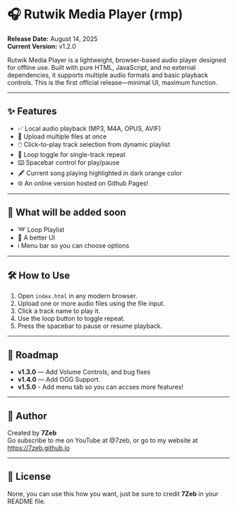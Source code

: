 # 🎧 Rutwik Media Player (rmp)

**Release Date:** August 14, 2025  
**Current Version:** v1.2.0

Rutwik Media Player is a lightweight, browser-based audio player designed for offline use. Built with pure HTML, JavaScript, and no external dependencies, it supports multiple audio formats and basic playback controls. This is the first official release—minimal UI, maximum function.

---

## ✨ Features

- ✅ Local audio playback (MP3, M4A, OPUS, AVIF)
- 📁 Upload multiple files at once
- 🖱️ Click-to-play track selection from dynamic playlist
- 🔁 Loop toggle for single-track repeat
- ⌨️ Spacebar control for play/pause
- 🖋 Current song playing highlighted in dark orange color
- 🌐 An online version hosted on Github Pages!

---

## 🚧 What will be added soon

- ➿ Loop Playlist
- 🎨 A better UI
- ℹ Menu bar so you can choose options

---

## 🛠️ How to Use

1. Open `index.html` in any modern browser.
2. Upload one or more audio files using the file input.
3. Click a track name to play it.
4. Use the loop button to toggle repeat.
5. Press the spacebar to pause or resume playback.

---

## 📜 Roadmap

- **v1.3.0** — Add Volume Controls, and bug fixes
- **v1.4.0** — Add OGG Support.
- **v1.5.0** - Add menu tab so you can accses more features!


---

## 🧙 Author

Created by **7Zeb**  
Go subscribe to me on YouTube at @7zeb, or go to my website at https://7zeb.github.io

---

## 📂 License

None, you can use this how you want, just be sure to credit **7Zeb** in your README file.
